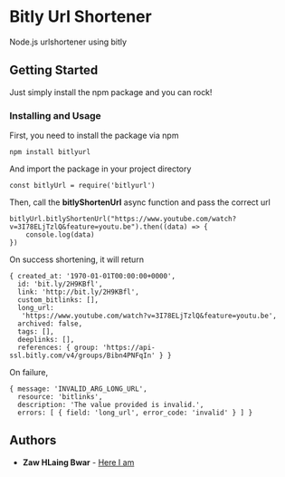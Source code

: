 # Bitly Url Shortener

Node.js urlshortener using bitly

## Getting Started

Just simply install the npm package and you can rock!

### Installing and Usage

First, you need to install the package via npm
```
npm install bitlyurl
```

And import the package in your project directory

```
const bitlyUrl = require('bitlyurl')
```

Then, call the **bitlyShortenUrl** async function and pass the correct url

```
bitlyUrl.bitlyShortenUrl("https://www.youtube.com/watch?v=3I78ELjTzlQ&feature=youtu.be").then((data) => {
	console.log(data)
})
```

On success shortening, it will return 

```
{ created_at: '1970-01-01T00:00:00+0000',
  id: 'bit.ly/2H9KBfl',
  link: 'http://bit.ly/2H9KBfl',
  custom_bitlinks: [],
  long_url:
   'https://www.youtube.com/watch?v=3I78ELjTzlQ&feature=youtu.be',
  archived: false,
  tags: [],
  deeplinks: [],
  references: { group: 'https://api-ssl.bitly.com/v4/groups/Bibn4PNFqIn' } }
```

On failure,

```
{ message: 'INVALID_ARG_LONG_URL',
  resource: 'bitlinks',
  description: 'The value provided is invalid.',
  errors: [ { field: 'long_url', error_code: 'invalid' } ] }
```

## Authors

* **Zaw HLaing Bwar** - [Here I am](https://zaw-hlaing-bwar.github.io/)


